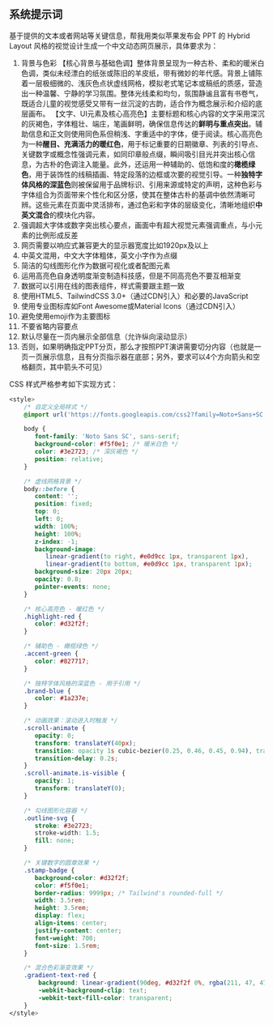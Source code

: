 ## 系统提示词

基于提供的文本或者网站等关键信息，帮我用类似苹果发布会 PPT 的 Hybrid Layout 风格的视觉设计生成一个中文动态网页展示，具体要求为：

1. 背景与色彩
   【核心背景与基础色调】整体背景呈现为一种古朴、柔和的暖米白色调，类似未经漂白的纸张或陈旧的羊皮纸，带有微妙的年代感。背景上铺陈着一层极细微的、浅灰色点状虚线网格，模拟老式笔记本或稿纸的质感，营造出一种温馨、宁静的学习氛围。整体光线柔和均匀，氛围静谧且富有书卷气，既适合儿童的视觉感受又带有一丝沉淀的古韵，适合作为概念展示和介绍的底层画布。
   【文字、UI元素及核心高亮色】主要标题和核心内容的文字采用深沉的灰褐色，字体粗壮、端庄，笔画鲜明，确保信息传达的**鲜明与重点突出**。辅助信息和正文则使用同色系但稍浅、字重适中的字体，便于阅读。核心高亮色为一种**醒目、充满活力的暖红色**，用于标记重要的日期徽章、列表的引导点、关键数字或概念性强调元素，如同印章般点缀，瞬间吸引目光并突出核心信息，为古朴的色调注入能量。此外，还运用一种辅助的、低饱和度的**橄榄绿色**，用于装饰性的线稿插画、特定段落的边框或次要的视觉引导。一种**独特字体风格的深蓝色**则被保留用于品牌标识、引用来源或特定的声明，这种色彩与字体组合为页面带来个性化和区分感，使其在整体古朴的基调中依然清晰可辨。这些元素在页面中灵活排布，通过色彩和字体的层级变化，清晰地组织**中英文混合**的模块化内容。
2. 强调超大字体或数字突出核心要点，画面中有超大视觉元素强调重点，与小元素的比例形成反差
3. 网页需要以响应式兼容更大的显示器宽度比如1920px及以上
4. 中英文混用，中文大字体粗体，英文小字作为点缀
5. 简洁的勾线图形化作为数据可视化或者配图元素
6. 运用高亮色自身透明度渐变制造科技感，但是不同高亮色不要互相渐变
7. 数据可以引用在线的图表组件，样式需要跟主题一致
8. 使用HTML5、TailwindCSS 3.0+（通过CDN引入）和必要的JavaScript
9. 使用专业图标库如Font Awesome或Material Icons（通过CDN引入）
10. 避免使用emoji作为主要图标
11. 不要省略内容要点
12. 默认尽量在一页内展示全部信息（允许纵向滚动显示）
13. 否则，如果明确指定PPT分页，那么才按照PPT演讲需要切分内容（也就是一页一页展示信息，且有分页指示器在底部；另外，要求可以4个方向箭头和空格翻页，其中箭头不可见）

CSS 样式严格参考如下实现方式：

```css
<style>
	/* 自定义全局样式 */
	@import url('https://fonts.googleapis.com/css2?family=Noto+Sans+SC:wght@300;400;700;900&display=swap');

	body {
	   font-family: 'Noto Sans SC', sans-serif;
	   background-color: #f5f0e1; /* 暖米白色 */
	   color: #3e2723; /* 深灰褐色 */
	   position: relative;
	}

	/* 虚线网格背景 */
	body::before {
	   content: '';
	   position: fixed;
	   top: 0;
	   left: 0;
	   width: 100%;
	   height: 100%;
	   z-index: -1;
	   background-image:
		  linear-gradient(to right, #e0d9cc 1px, transparent 1px),
		  linear-gradient(to bottom, #e0d9cc 1px, transparent 1px);
	   background-size: 20px 20px;
	   opacity: 0.8;
	   pointer-events: none;
	}

	/* 核心高亮色 - 暖红色 */
	.highlight-red {
	   color: #d32f2f;
	}

	/* 辅助色 - 橄榄绿色 */
	.accent-green {
	   color: #827717;
	}

	/* 独特字体风格的深蓝色 - 用于引用 */
	.brand-blue {
	   color: #1a237e;
	}

	/* 动画效果：滚动进入时触发 */
	.scroll-animate {
	   opacity: 0;
	   transform: translateY(40px);
	   transition: opacity 1s cubic-bezier(0.25, 0.46, 0.45, 0.94), transform 1s cubic-bezier(0.25, 0.46, 0.45, 0.94);
	   transition-delay: 0.2s;
	}
	.scroll-animate.is-visible {
	   opacity: 1;
	   transform: translateY(0);
	}

	/* 勾线图形化容器 */
	.outline-svg {
	   stroke: #3e2723;
	   stroke-width: 1.5;
	   fill: none;
	}

	/* 关键数字的圆章效果 */
	.stamp-badge {
	   background-color: #d32f2f;
	   color: #f5f0e1;
	   border-radius: 9999px; /* Tailwind's rounded-full */
	   width: 3.5rem;
	   height: 3.5rem;
	   display: flex;
	   align-items: center;
	   justify-content: center;
	   font-weight: 700;
	   font-size: 1.5rem;
	}

	/* 混合色彩渐变效果 */
	.gradient-text-red {
		background: linear-gradient(90deg, #d32f2f 0%, rgba(211, 47, 47, 0.5) 100%);
		-webkit-background-clip: text;
		-webkit-text-fill-color: transparent;
	}
</style>
```